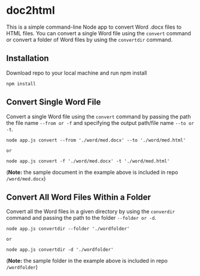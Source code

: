 # doc2html
This is a simple command-line Node app to convert Word .docx files to HTML files. You can convert a single Word file using the `convert` command or convert a folder of Word files by using the `convertdir` command.

## Installation
Download repo to your local machine and run npm install
```
npm install
```

## Convert Single Word File
Convert a single Word file using the `convert` command by passing the path the file name `--from or -f` and specifying the output path/file name `--to or -t`.

```
node app.js convert --from './word/med.docx' --to './word/med.html'

or 

node app.js convert -f './word/med.docx' -t './word/med.html'
```
(__Note:__ the sample document in the example above is included in repo `/word/med.docx`)

## Convert All Word Files Within a Folder
Convert all the Word files in a given directory by using the `converdir` command and passing the path to the folder `--folder or -d`.

```
node app.js convertdir --folder './wordfolder'

or

node app.js convertdir -d './wordfolder'
```
(__Note:__ the sample folder in the example above is included in repo `/wordfolder`)
